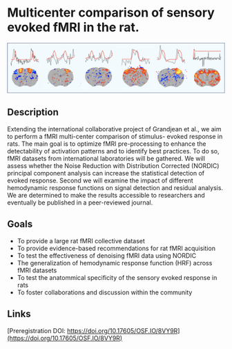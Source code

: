 # Multicenter comparison of sensory evoked fMRI in the rat.

![Alt text](asset/figures/fig.svg/cover_multirat_se.png)

## Description
Extending the international collaborative project of Grandjean et al., 
we aim to perform a fMRI multi-center comparison of stimulus-  evoked
response in rats. The main goal is to optimize fMRI pre-processing to 
enhance the detectability of activation patterns  and to identify best
practices. To do so, fMRI datasets from international laboratories will 
be gathered. We will assess whether the Noise Reduction with Distribution 
Corrected (NORDIC) principal component analysis can increase the statistical 
detection of evoked response. Second we will examine the impact of different
hemodynamic   response   functions   on   signal   detection   and   residual
analysis. We are determined to make the results accessible to researchers and 
eventually be published in a peer-reviewed journal.

## Goals
- To provide a large rat fMRI collective dataset
- To provide evidence-based recommendations for rat fMRI acquisition
- To test  the effectiveness of denoising fMRI data using NORDIC
- The generalization of hemodynamic response function (HRF) across fMRI datasets
- To  test the anatommical specificity of the sensory evoked response in rats 
- To foster collaborations and discussion within the community

## Links   
[Preregistration DOI: https://doi.org/10.17605/OSF.IO/8VY9R](https://doi.org/10.17605/OSF.IO/8VY9R)
